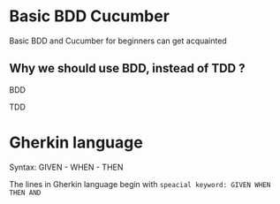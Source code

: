 # Basic BDD Cucumber
Basic BDD and Cucumber for beginners can get acquainted 

## Why we should use BDD, instead of TDD ?

BDD

TDD

# Gherkin language

Syntax: GIVEN - WHEN - THEN

The lines in Gherkin language begin with `speacial keyword: GIVEN WHEN THEN AND `
